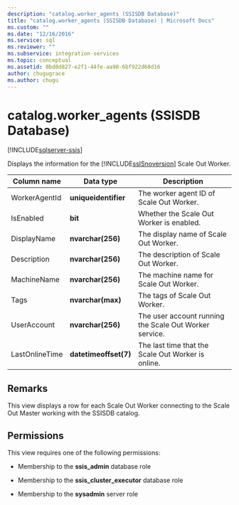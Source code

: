 ```yaml
---
description: "catalog.worker_agents (SSISDB Database)"
title: "catalog.worker_agents (SSISDB Database) | Microsoft Docs"
ms.custom: ""
ms.date: "12/16/2016"
ms.service: sql
ms.reviewer: ""
ms.subservice: integration-services
ms.topic: conceptual
ms.assetid: 0bd0d827-e2f1-44fe-aa90-6bf922d68d16
author: chugugrace
ms.author: chugu
---
```

# catalog.worker_agents (SSISDB Database)

[!INCLUDE[sqlserver-ssis](../../includes/applies-to-version/sqlserver-ssis.md)]

Displays the information for the [!INCLUDE[ssISnoversion](../../includes/ssisnoversion-md.md)] Scale Out Worker.

|Column name|Data type|Description|  
|-----------------|---------------|-----------------|  
|WorkerAgentId|**uniqueidentifier**|The worker agent ID of Scale Out Worker.|
|IsEnabled|**bit**|Whether the Scale Out Worker is enabled.|
|DisplayName|**nvarchar(256)**|The display name of Scale Out Worker.|
|Description|**nvarchar(256)**|The description of Scale Out Worker.|
|MachineName|**nvarchar(256)**|The machine name for Scale Out Worker.|
|Tags|**nvarchar(max)**|The tags of Scale Out Worker.|
|UserAccount|**nvarchar(256)**|The user account running the Scale Out Worker service.|
|LastOnlineTime|**datetimeoffset(7)**|The last time that the Scale Out Worker is online.|

## Remarks
This view displays a row for each Scale Out Worker connecting to the Scale Out Master working with the SSISDB catalog.

## Permissions
This view requires one of the following permissions:

- Membership to the **ssis_admin** database role

- Membership to the **ssis_cluster_executor** database role

- Membership to the **sysadmin** server role
